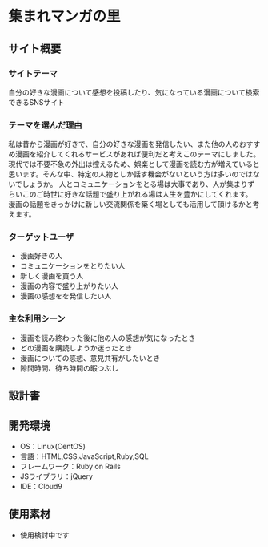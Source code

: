 # 集まれマンガの里

## サイト概要
### サイトテーマ
自分の好きな漫画について感想を投稿したり、気になっている漫画について検索できるSNSサイト

### テーマを選んだ理由
私は昔から漫画が好きで、自分の好きな漫画を発信したい、また他の人のおすすめ漫画を紹介してくれるサービスがあれば便利だと考えこのテーマにしました。
現代では不要不急の外出は控えるため、娯楽として漫画を読む方が増えていると思います。そんな中、特定の人物としか話す機会がないという方は多いのではないでしょうか。
人とコミュニケーションをとる場は大事であり、人が集まりずらいこのご時世に好きな話題で盛り上がれる場は人生を豊かにしてくれます。
漫画の話題をきっかけに新しい交流関係を築く場としても活用して頂けるかと考えます。

### ターゲットユーザ
- 漫画好きの人
- コミュニケーションをとりたい人
- 新しく漫画を買う人
- 漫画の内容で盛り上がりたい人
- 漫画の感想をを発信したい人


### 主な利用シーン
- 漫画を読み終わった後に他の人の感想が気になったとき
- どの漫画を購読しようか迷ったとき
- 漫画についての感想、意見共有がしたいとき
- 隙間時間、待ち時間の暇つぶし

## 設計書


## 開発環境
- OS：Linux(CentOS)
- 言語：HTML,CSS,JavaScript,Ruby,SQL
- フレームワーク：Ruby on Rails
- JSライブラリ：jQuery
- IDE：Cloud9

## 使用素材
- 使用検討中です